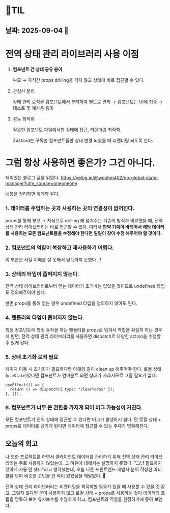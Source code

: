 # 🧾TIL

## 날짜: 2025-09-04 🐣

# 전역 상태 관리 라이브러리 사용 이점

1. **컴포넌트 간 상태 공유 용이**

   부모 → 자식간 props drilling을 겪지 않고 상태에 바로 접근할 수 있다.

2. 관심사 분리

   상태 관리 로직을 컴포넌트에서 분리하여 별도로 관리 → 컴포넌트는 UI에 집중 → 테스트 및 재사용 용이

3. 성능 최적화

   필요한 컴포넌트 파일에서만 상태에 접근, 리렌더링 최적화.

   Zustand는 구독한 컴포넌트들만 상태 변경 되었을 때 리렌더링 되도록 한다.

# 그럼 항상 사용하면 좋은가? 그건 아니다.

재미있는 블로그 글을 읽었다. https://velog.io/@woohm402/no-global-state-manager?utm_source=oneoneone

내용을 정리하면 아래와 같다.

### 1. 데이터를 주입하는 곳과 사용하는 곳의 연결성이 없어진다.

props를 통해 부모 → 자식으로 drilling 해 넘겨주는 기존의 방식과 비교했을 때, 전역 상태 관리 라이브러리는 바로 접근할 수 있다. 따라서 **만약 기획이 바뀌어서 해당 데이터를 사용하는 모든 컴포넌트들을 수정해야 한다면 일일이 찾아 수정 해주어야 할 것이다.**

### 2. 컴포넌트의 역할이 복잡하고 재사용하기 어렵다.

이 부분은 사실 이해를 잘 못해서 납득하지 못했다 ..!

### 3. 상태의 타입이 좁혀지지 않는다.

전역 상태 라이브러리로부터 얻는 데이터가 초기에는 없었을 것이므로 undefined 타입도 정의해주어야 한다.

반면 props를 통해 얻는 경우 undefined 타입을 정의하지 않아도 된다.

### 4. 핸들러의 타입이 좁혀지지 않는다.

특정 컴포넌트에 특정 동작을 하는 핸들러를 props로 넘겨서 역할을 확실히 하는 경우에 반면, 전역 상태 관리 라이브러리를 사용하면 dispatch로 다양한 action을 수행할 수 있게 된다.

### 5. 상태 초기화 로직 필요

페이지 이동 시 초기화가 필요하다면 아래와 같이 clean up 해주어야 한다. 로컬 상태(`useState`)였다면 컴포넌트가 언마운트 되면 상태가 사라지므로 그럴 필요가 없다.

```tsx
useEffect(() => {
  return () => dispatch({ type: "clearTodos" });
}, []);
```

### 6. 컴포넌트가 너무 큰 권한을 가지게 되어 버그 가능성이 커진다.

모든 컴포넌트가 전역 상태에 접근할 수 있다면 버그가 발생하기 쉽다. 단 로컬 상태 + props로 데이터를 넘기게 된다면 데이터에 접근할 수 있는 주체가 명확해진다.

## 오늘의 회고

나 또한 프로젝트를 하면서 클라이언트 데이터를 관리하기 위해 전역 상태 관리 라이브러리는 주로 사용하지 않았는데, 그 이유에 대해서는 설명하지 못했다. "그냥 필요하지 않아서 사용 안 했다"라고 생각했는데, 오늘 다른 프론트엔드 개발자 분이 작성한 아티클을 보며 비슷한 고민을 한 적이 있었음을 깨달았다. 🤔

전역 상태 관리 라이브러리는 리렌더링을 최적화할 필요가 있을 때 사용할 수 있을 것 같고, 그렇지 않다면 굳이 사용하지 않고 로컬 상태 + props를 사용하는 것이 데이터의 흐름을 명확히 보여 유지보수를 수월하게 하고, 컴포넌트의 역할을 한정하기에 좋아 보인다.
